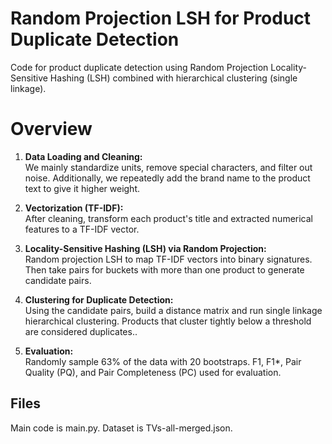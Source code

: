 # Random Projection LSH for Product Duplicate Detection

Code for product duplicate detection using Random Projection Locality-Sensitive Hashing (LSH) combined with hierarchical clustering (single linkage).

# Overview

1. **Data Loading and Cleaning:**  
   We mainly standardize units, remove special characters, and filter out noise. Additionally, we repeatedly add the brand name to the product text to give it higher weight.

2. **Vectorization (TF-IDF):**  
   After cleaning, transform each product's title and extracted numerical features to a TF-IDF vector. 

3. **Locality-Sensitive Hashing (LSH) via Random Projection:**  
   Random projection LSH to map TF-IDF vectors into binary signatures. Then take pairs for buckets with more than one product to generate candidate pairs.

4. **Clustering for Duplicate Detection:**  
   Using the candidate pairs, build a distance matrix and run single linkage hierarchical clustering. Products that cluster tightly below a threshold are considered duplicates..

5. **Evaluation:**  
   Randomly sample 63% of the data with 20 bootstraps.  F1, F1*, Pair Quality (PQ), and Pair Completeness (PC) used for evaluation. 
## Files

Main code is main.py. Dataset is TVs-all-merged.json.
